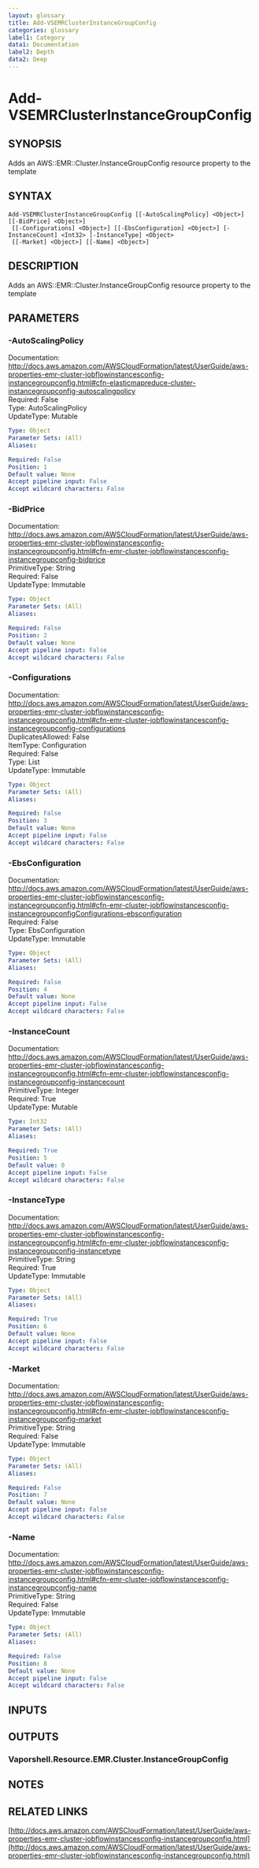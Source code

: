 ```yaml
---
layout: glossary
title: Add-VSEMRClusterInstanceGroupConfig
categories: glossary
label1: Category
data1: Documentation
label2: Depth
data2: Deep
---
```


# Add-VSEMRClusterInstanceGroupConfig

## SYNOPSIS
Adds an AWS::EMR::Cluster.InstanceGroupConfig resource property to the template

## SYNTAX

```
Add-VSEMRClusterInstanceGroupConfig [[-AutoScalingPolicy] <Object>] [[-BidPrice] <Object>]
 [[-Configurations] <Object>] [[-EbsConfiguration] <Object>] [-InstanceCount] <Int32> [-InstanceType] <Object>
 [[-Market] <Object>] [[-Name] <Object>]
```

## DESCRIPTION
Adds an AWS::EMR::Cluster.InstanceGroupConfig resource property to the template

## PARAMETERS

### -AutoScalingPolicy
Documentation: http://docs.aws.amazon.com/AWSCloudFormation/latest/UserGuide/aws-properties-emr-cluster-jobflowinstancesconfig-instancegroupconfig.html#cfn-elasticmapreduce-cluster-instancegroupconfig-autoscalingpolicy    
Required: False    
Type: AutoScalingPolicy    
UpdateType: Mutable

```yaml
Type: Object
Parameter Sets: (All)
Aliases: 

Required: False
Position: 1
Default value: None
Accept pipeline input: False
Accept wildcard characters: False
```

### -BidPrice
Documentation: http://docs.aws.amazon.com/AWSCloudFormation/latest/UserGuide/aws-properties-emr-cluster-jobflowinstancesconfig-instancegroupconfig.html#cfn-emr-cluster-jobflowinstancesconfig-instancegroupconfig-bidprice    
PrimitiveType: String    
Required: False    
UpdateType: Immutable

```yaml
Type: Object
Parameter Sets: (All)
Aliases: 

Required: False
Position: 2
Default value: None
Accept pipeline input: False
Accept wildcard characters: False
```

### -Configurations
Documentation: http://docs.aws.amazon.com/AWSCloudFormation/latest/UserGuide/aws-properties-emr-cluster-jobflowinstancesconfig-instancegroupconfig.html#cfn-emr-cluster-jobflowinstancesconfig-instancegroupconfig-configurations    
DuplicatesAllowed: False    
ItemType: Configuration    
Required: False    
Type: List    
UpdateType: Immutable

```yaml
Type: Object
Parameter Sets: (All)
Aliases: 

Required: False
Position: 3
Default value: None
Accept pipeline input: False
Accept wildcard characters: False
```

### -EbsConfiguration
Documentation: http://docs.aws.amazon.com/AWSCloudFormation/latest/UserGuide/aws-properties-emr-cluster-jobflowinstancesconfig-instancegroupconfig.html#cfn-emr-cluster-jobflowinstancesconfig-instancegroupconfigConfigurations-ebsconfiguration    
Required: False    
Type: EbsConfiguration    
UpdateType: Immutable

```yaml
Type: Object
Parameter Sets: (All)
Aliases: 

Required: False
Position: 4
Default value: None
Accept pipeline input: False
Accept wildcard characters: False
```

### -InstanceCount
Documentation: http://docs.aws.amazon.com/AWSCloudFormation/latest/UserGuide/aws-properties-emr-cluster-jobflowinstancesconfig-instancegroupconfig.html#cfn-emr-cluster-jobflowinstancesconfig-instancegroupconfig-instancecount    
PrimitiveType: Integer    
Required: True    
UpdateType: Mutable

```yaml
Type: Int32
Parameter Sets: (All)
Aliases: 

Required: True
Position: 5
Default value: 0
Accept pipeline input: False
Accept wildcard characters: False
```

### -InstanceType
Documentation: http://docs.aws.amazon.com/AWSCloudFormation/latest/UserGuide/aws-properties-emr-cluster-jobflowinstancesconfig-instancegroupconfig.html#cfn-emr-cluster-jobflowinstancesconfig-instancegroupconfig-instancetype    
PrimitiveType: String    
Required: True    
UpdateType: Immutable

```yaml
Type: Object
Parameter Sets: (All)
Aliases: 

Required: True
Position: 6
Default value: None
Accept pipeline input: False
Accept wildcard characters: False
```

### -Market
Documentation: http://docs.aws.amazon.com/AWSCloudFormation/latest/UserGuide/aws-properties-emr-cluster-jobflowinstancesconfig-instancegroupconfig.html#cfn-emr-cluster-jobflowinstancesconfig-instancegroupconfig-market    
PrimitiveType: String    
Required: False    
UpdateType: Immutable

```yaml
Type: Object
Parameter Sets: (All)
Aliases: 

Required: False
Position: 7
Default value: None
Accept pipeline input: False
Accept wildcard characters: False
```

### -Name
Documentation: http://docs.aws.amazon.com/AWSCloudFormation/latest/UserGuide/aws-properties-emr-cluster-jobflowinstancesconfig-instancegroupconfig.html#cfn-emr-cluster-jobflowinstancesconfig-instancegroupconfig-name    
PrimitiveType: String    
Required: False    
UpdateType: Immutable

```yaml
Type: Object
Parameter Sets: (All)
Aliases: 

Required: False
Position: 8
Default value: None
Accept pipeline input: False
Accept wildcard characters: False
```

## INPUTS

## OUTPUTS

### Vaporshell.Resource.EMR.Cluster.InstanceGroupConfig

## NOTES

## RELATED LINKS

[http://docs.aws.amazon.com/AWSCloudFormation/latest/UserGuide/aws-properties-emr-cluster-jobflowinstancesconfig-instancegroupconfig.html](http://docs.aws.amazon.com/AWSCloudFormation/latest/UserGuide/aws-properties-emr-cluster-jobflowinstancesconfig-instancegroupconfig.html)

